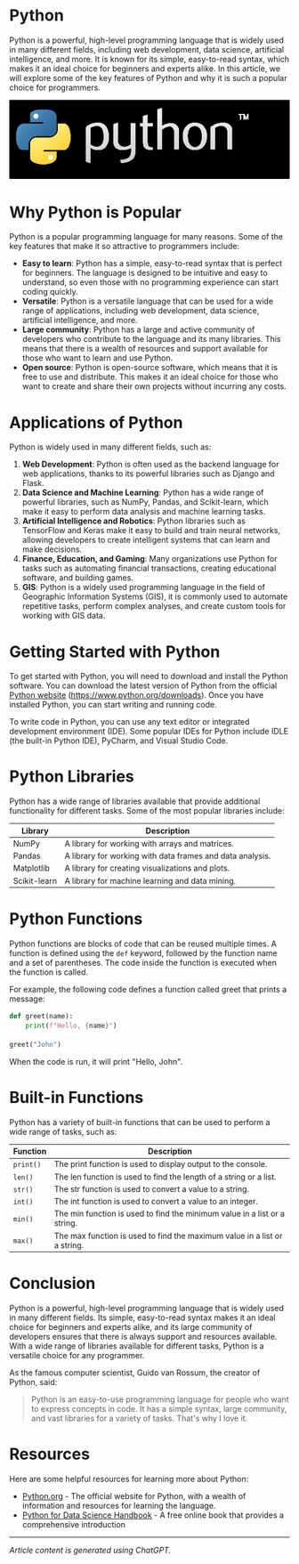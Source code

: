 # Python

Python is a powerful, high-level programming language that is widely used in many different fields,
including web development, data science, artificial intelligence, and more. It is known for its simple,
easy-to-read syntax, which makes it an ideal choice for beginners and experts alike. In this article,
we will explore some of the key features of Python and why it is such a popular choice for
programmers.

![img.png](img.png)

# Why Python is Popular

Python is a popular programming language for many reasons. Some of the key features that make
it so attractive to programmers include:
*  **Easy to learn**: Python has a simple, easy-to-read syntax that is perfect for beginners. The
language is designed to be intuitive and easy to understand, so even those with no
programming experience can start coding quickly.
*  **Versatile**: Python is a versatile language that can be used for a wide range of applications,
including web development, data science, artificial intelligence, and more.
*  **Large community**: Python has a large and active community of developers who contribute to
the language and its many libraries. This means that there is a wealth of resources and support
available for those who want to learn and use Python.
*  **Open source**: Python is open-source software, which means that it is free to use and
distribute. This makes it an ideal choice for those who want to create and share their own
projects without incurring any costs.

# Applications of Python

Python is widely used in many different fields, such as:
1. **Web Development**: Python is often used as the backend language for web applications,
thanks to its powerful libraries such as Django and Flask.
2. **Data Science and Machine Learning**: Python has a wide range of powerful libraries, such as
NumPy, Pandas, and Scikit-learn, which make it easy to perform data analysis and machine
learning tasks.
3. **Artificial Intelligence and Robotics**: Python libraries such as TensorFlow and Keras make it
easy to build and train neural networks, allowing developers to create intelligent systems that
can learn and make decisions.
4. **Finance, Education, and Gaming**: Many organizations use Python for tasks such as
automating financial transactions, creating educational software, and building games.
5. **GIS**: Python is a widely used programming language in the field of Geographic Information
Systems (GIS), it is commonly used to automate repetitive tasks, perform complex analyses,
and create custom tools for working with GIS data.

# Getting Started with Python

To get started with Python, you will need to download and install the Python software. You can
download the latest version of Python from the official [Python website](https://www.python.org/downloads) (https://www.python.org/downloads). Once you have installed Python, you can start writing and running code.

To write code in Python, you can use any text editor or integrated development environment (IDE).
Some popular IDEs for Python include IDLE (the built-in Python IDE), PyCharm, and Visual Studio
Code.

# Python Libraries

Python has a wide range of libraries available that provide additional functionality for different
tasks. Some of the most popular libraries include:

| Library       | Description                                               |
|---------------|-----------------------------------------------------------|
| NumPy         | A library for working with arrays and matrices.           |
| Pandas        | A library for working with data frames and data analysis. |
| Matplotlib    | A library for creating visualizations and plots.          |
| Scikit-learn  | A library for machine learning and data mining.           |

# Python Functions

Python functions are blocks of code that can be reused multiple times. A function is defined using
the ```def``` keyword, followed by the function name and a set of parentheses. The code inside the
function is executed when the function is called.

For example, the following code defines a function called greet that prints a message:
```python
def greet(name):
    print(f"Hello, {name}")
    
greet("John") 
```
When the code is run, it will print "Hello, John".

# Built-in Functions

Python has a variety of built-in functions that can be used to perform a wide range of tasks, such
as:

| **Function**  | **Description**                                                           |
|---------------|---------------------------------------------------------------------------|
| ```print()``` | The print function is used to display output to the console.              |
| ```len()```   | The len function is used to find the length of a string or a list.        |
| ```str()```   | The str function is used to convert a value to a string.                  |
| ```int()```   | The int function is used to convert a value to an integer.                |
| ```min()```   | The min function is used to find the minimum value in a list or a string. |
| ```max()```   | The max function is used to find the maximum value in a list or a string. |

# Conclusion

Python is a powerful, high-level programming language that is widely used in many different fields.
Its simple, easy-to-read syntax makes it an ideal choice for beginners and experts alike, and its
large community of developers ensures that there is always support and resources available. With
a wide range of libraries available for different tasks, Python is a versatile choice for any
programmer.

As the famous computer scientist, Guido van Rossum, the creator of Python, said:
>Python is an easy-to-use programming language for people who want to express concepts in
>code. It has a simple syntax, large community, and vast libraries for a variety of tasks. That's
>why I love it.

# Resources

Here are some helpful resources for learning more about Python:
* [Python.org](https://www.python.org/) - The official website for Python, with a wealth of information and resources for
learning the language.
* [Python for Data Science Handbook](https://jakevdp.github.io/PythonDataScienceHandbook/) - A free online book that provides a comprehensive
introduction

---

*Article content is generated using ChatGPT.*
